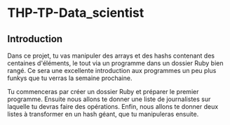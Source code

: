 # THP-TP-Data_scientist

## Introduction 

Dans ce projet, tu vas manipuler des arrays et des hashs contenant des centaines d'éléments, le tout via un programme dans un dossier Ruby bien rangé. Ce sera une excellente introduction aux programmes un peu plus funkys que tu verras la semaine prochaine.

Tu commenceras par créer un dossier Ruby et préparer le premier programme. Ensuite nous allons te donner une liste de journalistes sur laquelle tu devras faire des opérations. Enfin, nous allons te donner deux listes à transformer en un hash géant, que tu manipuleras ensuite.

